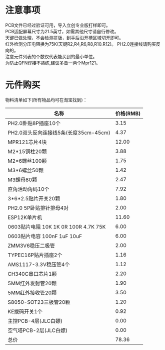 # 注意事项

PCB文件已经过验证可用，导入立创专业版打样即可。  
PCB适配屏幕尺寸为21.5英寸，如需其他尺寸请自行修改。  
天键已做处理，不会检测拼版，到手后沿开槽区域切开即可。  
红外检测分压电阻换为75K(天键R2,R4,R6,R8,R10.R12)。 
PH2.0连接线请购买反向的。  
注意元件列表的个数仅代表能买到的最小单位。  
为防止QFN焊接不熟练,建议多备一两个Mpr121。  

# 元件购买

物料清单如下(所有物品均可在淘宝找到)： 

名称                   |    价格(RMB)
----------------------|--------------
PH2.0卧贴8P插座10个     |    3.15
PH2.0双头反向连接线5条(长度35cm-45cm) | 4.37
MPR121芯片4块           |     12.00
M2\*15铜柱20颗          |        3.88
M2\*6螺丝100颗           |       1.75
M3\*6螺丝50颗            |        1.42
M3螺母80颗              |         2.47
直角活动角码10个         |      7.92
3\*6\*2.5贴片开关20颗      |     1.80
PH2.0 5P卧贴排针排母4对  |  2.00
ESP12K单片机             |      11.60
0603贴片电阻 10K 1K 0R 100R 4.7K 75K |   6.00
0603贴片电容 100nF 1uF 10uF      |        6.00
ZMM3V6稳压二极管          |   2.00
TYPEC16P贴片插座2个      |   1.16
AMS1117-3.3V稳压管4个    | 1.12
CH340C串口芯片1颗        |    2.20
5MM红外发射管20颗         |  1.90
5MM红外接收管20颗         |  3.50
S8050-SOT23三极管20颗    | 1.20
KE拨码开关1个            |        0.92
主控PCB-4层(JLC白嫖)      |   0.00
空气塔PCB-2层(JLC白嫖)    |  0.00
总价                     |             78.36
